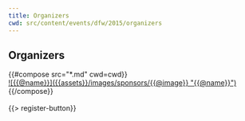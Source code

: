 ```yaml
---
title: Organizers
cwd: src/content/events/dfw/2015/organizers
---
```

## <i class="icon fa-magic"></i> Organizers

<div class="row">
{{#compose src="*.md" cwd=cwd}}
<div class="4u">
  <a href="{{@url}}">
    ![{{@name}}]({{assets}}/images/sponsors/{{@image}} "{{@name}}") 
  </a>
</div>
{{/compose}}
</div>
<br/>
{{> register-button}}
